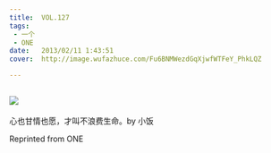 ```yaml
---
title:	VOL.127
tags:
 - 一个
 - ONE
date:	2013/02/11 1:43:51
cover:	http://image.wufazhuce.com/Fu6BNMWezdGqXjwfWTFeY_PhkLQZ

---
```

![](http://image.wufazhuce.com/Fu6BNMWezdGqXjwfWTFeY_PhkLQZ)
---

心也甘情也愿，才叫不浪费生命。by 小饭
 
Reprinted from ONE

